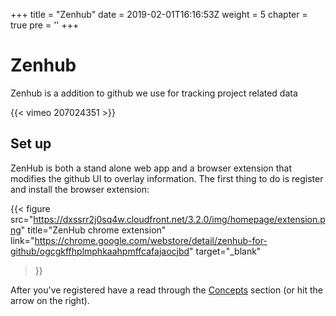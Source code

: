 +++
title = "Zenhub"
date = 2019-02-01T16:16:53Z
weight = 5
chapter = true
pre = '<i class="fab fa-github"></i>'
+++

# Zenhub


Zenhub is a addition to github we use for tracking project related data

{{< vimeo 207024351 >}}

## Set up

ZenHub is both a stand alone web app and a browser extension that modifies the
github UI to overlay information. The first thing to do is register and install
the browser extension:

{{< figure
src="https://dxssrr2j0sq4w.cloudfront.net/3.2.0/img/homepage/extension.png"
title="ZenHub chrome extension"
link="https://chrome.google.com/webstore/detail/zenhub-for-github/ogcgkffhplmphkaahpmffcafajaocjbd"
target="_blank"
>}}

After you've registered have a read through the [Concepts](./concepts/) section
(or hit the arrow on the right).
